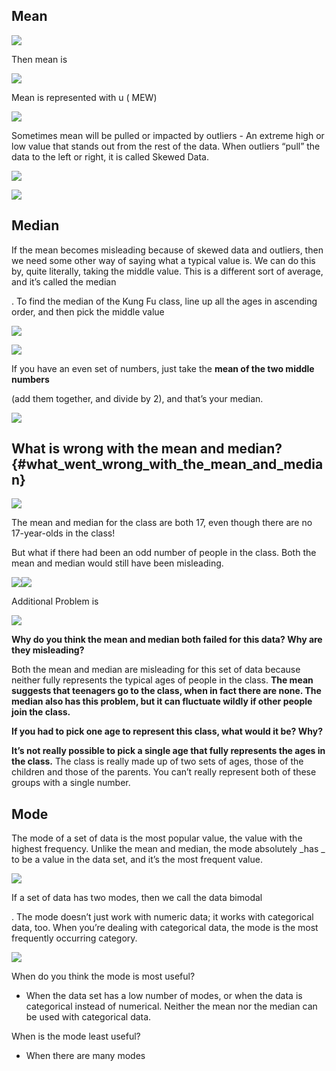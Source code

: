 ## **Mean**

![](/assets/mean1.png)

Then mean is

![](/assets/mean2.png)

Mean is represented with u \( MEW\)

![](/assets/mean3.png)

Sometimes mean will be pulled or impacted by outliers -  An extreme high or low value that stands out from the rest of the data. When outliers “pull” the data to the left or right, it is called Skewed Data.

![](/assets/skew1.png)

![](/assets/skew2.png)

## Median

If the mean becomes misleading because of skewed data and outliers, then we need some other way of saying what a typical value is. We can do this by, quite literally, taking the middle value. This is a different sort of average, and it’s called the  median

. To find the median of the Kung Fu class, line up all the ages in ascending order, and then pick the middle value

![](/assets/median1.png)

![](/assets/median2.png)

If you have an even set of numbers, just take the  **mean of the two middle numbers**

\(add them together, and divide by 2\), and that’s your median.

![](/assets/skew3.png)

## What is wrong with the mean and median? {#what_went_wrong_with_the_mean_and_median}

![](/assets/wrong1.png)

The mean and median for the class are both 17, even though there are no 17-year-olds in the class!

But what if there had been an odd number of people in the class. Both the mean and median would still have been misleading.

![](/assets/wrong2.png)![](/assets/wrong4.png)

Additional Problem is

![](/assets/wrong5.png)

**Why do you think the mean and median both failed for this data? Why are they misleading?**

Both the mean and median are misleading for this set of data because neither fully represents the typical ages of people in the class. **The mean suggests that teenagers go to the class, when in fact there are none. The median also has this problem, but it can fluctuate wildly if other people join the class.**

**If you had to pick one age to represent this class, what would it be? Why?**

**It’s not really possible to pick a single age that fully represents the ages in the class.** The class is really made up of two sets of ages, those of the children and those of the parents. You can’t really represent both of these groups with a single number.

## Mode

The mode of a set of data is the most popular value, the value with the highest frequency. Unlike the mean and median, the mode absolutely  _has _ to be a value in the data set, and it’s the most frequent value.

![](/assets/mode1.png)

If a set of data has two modes, then we call the data bimodal

. The mode doesn’t just work with numeric data; it works with categorical data, too.  When you’re dealing with categorical data, the mode is the most frequently occurring category.

![](/assets/all.png)

When do you think the mode is most useful?

* When the data set has a low number of modes, or when the data is categorical instead of numerical. Neither the mean nor the median can be used with categorical data.

When is the mode least useful?

* When there are many modes



